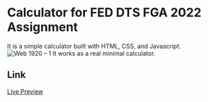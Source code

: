 # Calculator for FED DTS FGA 2022 Assignment
It is a simple calculator built with HTML, CSS, and Javascript.
![Web 1920 – 1](https://user-images.githubusercontent.com/98724236/160989072-2d1f4db1-b4d9-49d4-8761-24b5538388eb.png)
It works as a real minimal calculator.
## Link
[Live Preview](https://aeprasle.github.io/FEDCALCIND/)
